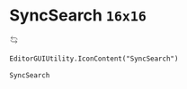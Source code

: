 # SyncSearch `16x16`
<img src="/img/SyncSearch.png" width=16 height=16>

``` CSharp
EditorGUIUtility.IconContent("SyncSearch")
```
```
SyncSearch
```

